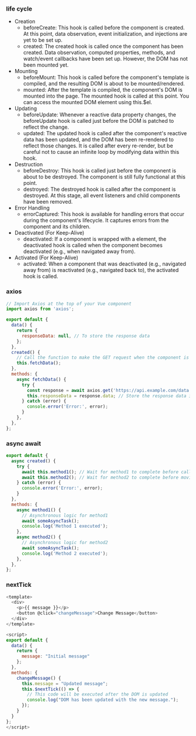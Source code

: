 ### life cycle

* Creation
  * beforeCreate: This hook is called before the component is created. At this point, data observation, event initialization, and injections are yet to be set up.
  * created: The created hook is called once the component has been created. Data observation, computed properties, methods, and watch/event callbacks have been set up. However, the DOM has not been mounted yet.
* Mounting
  * beforeMount: This hook is called before the component's template is compiled, and the resulting DOM is about to be mounted/rendered.
  * mounted: After the template is compiled, the component's DOM is mounted into the page. The mounted hook is called at this point. You can access the mounted DOM element using this.$el.
* Updating
  * beforeUpdate: Whenever a reactive data property changes, the beforeUpdate hook is called just before the DOM is patched to reflect the change.
  * updated: The updated hook is called after the component's reactive data has been updated, and the DOM has been re-rendered to reflect those changes. It is called after every re-render, but be careful not to cause an infinite loop by modifying data within this hook.
* Destruction
  * beforeDestroy: This hook is called just before the component is about to be destroyed. The component is still fully functional at this point.
  * destroyed: The destroyed hook is called after the component is destroyed. At this stage, all event listeners and child components have been removed.
* Error Handling
  * errorCaptured: This hook is available for handling errors that occur during the component's lifecycle. It captures errors from the component and its children.
* Deactivated (For Keep-Alive)
  * deactivated: If a component is wrapped with a <keep-alive> element, the deactivated hook is called when the component becomes deactivated (e.g., when navigated away from).
* Activated (For Keep-Alive)
  * activated: When a component that was deactivated (e.g., navigated away from) is reactivated (e.g., navigated back to), the activated hook is called.

### axios

```javascript
// Import Axios at the top of your Vue component
import axios from 'axios';

export default {
  data() {
    return {
      responseData: null, // To store the response data
    };
  },
  created() {
    // Call the function to make the GET request when the component is created
    this.fetchData();
  },
  methods: {
    async fetchData() {
      try {
        const response = await axios.get('https://api.example.com/data'); // Replace with your API endpoint
        this.responseData = response.data; // Store the response data in a component data property
      } catch (error) {
        console.error('Error:', error);
      }
    },
  },
};
```

### async await

```javascript
export default {
  async created() {
    try {
      await this.method1(); // Wait for method1 to complete before calling method2
      await this.method2(); // Wait for method2 to complete before moving on
    } catch (error) {
      console.error('Error:', error);
    }
  },
  methods: {
    async method1() {
      // Asynchronous logic for method1
      await someAsyncTask();
      console.log('Method 1 executed');
    },
    async method2() {
      // Asynchronous logic for method2
      await someAsyncTask();
      console.log('Method 2 executed');
    },
  },
};
```

### nextTick

```javascript
<template>
  <div>
    <p>{{ message }}</p>
    <button @click="changeMessage">Change Message</button>
  </div>
</template>

<script>
export default {
  data() {
    return {
      message: "Initial message"
    };
  },
  methods: {
    changeMessage() {
      this.message = "Updated message";
      this.$nextTick(() => {
        // This code will be executed after the DOM is updated
        console.log("DOM has been updated with the new message.");
      });
    }
  }
};
</script>
```
